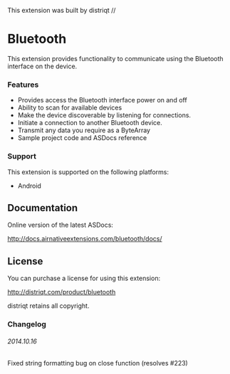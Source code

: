 
This extension was built by distriqt // 

# Bluetooth

This extension provides functionality to communicate using the Bluetooth interface on the device.

### Features

- Provides access the Bluetooth interface power on and off
- Ability to scan for available devices
- Make the device discoverable by listening for connections.
- Initiate a connection to another Bluetooth device.
- Transmit any data you require as a ByteArray
- Sample project code and ASDocs reference

### Support

This extension is supported on the following platforms: 

- Android


## Documentation

Online version of the latest ASDocs:

http://docs.airnativeextensions.com/bluetooth/docs/


## License

You can purchase a license for using this extension:

http://distriqt.com/product/bluetooth

distriqt retains all copyright.


### Changelog

###### 2014.10.16
Fixed string formatting bug on close function (resolves #223)

